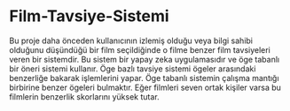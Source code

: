 # Film-Tavsiye-Sistemi
Bu proje daha önceden kullanıcının izlemiş olduğu veya bilgi sahibi olduğunu düşündüğü bir film seçildiğinde o filme benzer film tavsiyeleri veren bir sistemdir. Bu sistem bir yapay zeka uygulamasıdır ve öge tabanlı bir öneri sistemi kullanır. Öge bazlı tavsiye sistemi ögeler arasındaki benzerliğe bakarak işlemlerini yapar. Öge tabanlı sistemin çalışma mantığı birbirine benzer ögeleri bulmaktır. Eğer filmleri seven ortak kişiler varsa bu filmlerin benzerlik skorlarını yüksek tutar. 
